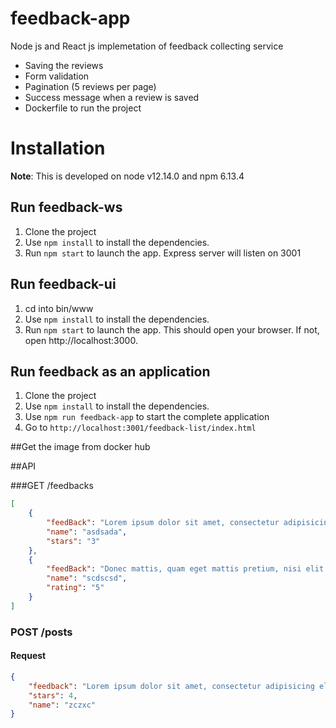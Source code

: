 # feedback-app
Node js and React js implemetation of feedback collecting service
- Saving the reviews
- Form validation
- Pagination (5 reviews per page)
- Success message when a review is saved
- Dockerfile to run the project

# Installation
**Note**: This is developed on node v12.14.0 and npm 6.13.4
## Run feedback-ws
1. Clone the project
2. Use `npm install` to install the dependencies.
3. Run `npm start` to launch the app. Express server will listen on 3001
## Run feedback-ui
1. cd into bin/www
2. Use `npm install` to install the dependencies.
3. Run `npm start` to launch the app. This should open your browser. If not, open http://localhost:3000.
## Run feedback as an application
1. Clone the project
2. Use `npm install` to install the dependencies.
3. Use `npm run feedback-app` to start the complete application
4. Go to `http://localhost:3001/feedback-list/index.html`

##Get the image from docker hub

##API

###GET /feedbacks


```json
[
    {
        "feedBack": "Lorem ipsum dolor sit amet, consectetur adipisicing elit.",
        "name": "asdsada",
        "stars": "3"
    },
    {
        "feedBack": "Donec mattis, quam eget mattis pretium, nisi elit pellentesque sapien, id consequat eros risus vel neque.",
        "name": "scdscsd",
        "rating": "5"
    }
]
```

### POST /posts

#### Request

```json
{
    "feedback": "Lorem ipsum dolor sit amet, consectetur adipisicing elit.",
    "stars": 4,
    "name": "zczxc"
}
```

